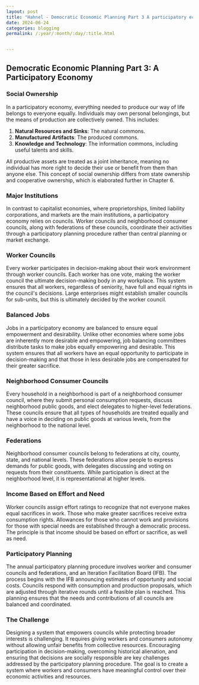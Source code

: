 ```yaml
---
layout: post
title: "Hahnel - Democratic Economic Planning Part 3 A participatory economy "
date: 2024-06-24 
categories: blogging
permalink: /:year/:month/:day/:title.html


---
```


## Democratic Economic Planning Part 3: A Participatory Economy

### Social Ownership

In a participatory economy, everything needed to produce our way of life belongs to everyone equally. Individuals may own personal belongings, but the means of production are collectively owned. This includes:

1. **Natural Resources and Sinks**: The natural commons.
2. **Manufactured Artifacts**: The produced commons.
3. **Knowledge and Technology**: The information commons, including useful talents and skills.

All productive assets are treated as a joint inheritance, meaning no individual has more right to decide their use or benefit from them than anyone else. This concept of social ownership differs from state ownership and cooperative ownership, which is elaborated further in Chapter 6.

### Major Institutions

In contrast to capitalist economies, where proprietorships, limited liability corporations, and markets are the main institutions, a participatory economy relies on councils. Worker councils and neighborhood consumer councils, along with federations of these councils, coordinate their activities through a participatory planning procedure rather than central planning or market exchange.

### Worker Councils

Every worker participates in decision-making about their work environment through worker councils. Each worker has one vote, making the worker council the ultimate decision-making body in any workplace. This system ensures that all workers, regardless of seniority, have full and equal rights in the council's decisions. Large enterprises might establish smaller councils for sub-units, but this is ultimately decided by the worker council.

### Balanced Jobs

Jobs in a participatory economy are balanced to ensure equal empowerment and desirability. Unlike other economies where some jobs are inherently more desirable and empowering, job balancing committees distribute tasks to make jobs equally empowering and desirable. This system ensures that all workers have an equal opportunity to participate in decision-making and that those in less desirable jobs are compensated for their greater sacrifice.

### Neighborhood Consumer Councils

Every household in a neighborhood is part of a neighborhood consumer council, where they submit personal consumption requests, discuss neighborhood public goods, and elect delegates to higher-level federations. These councils ensure that all types of households are treated equally and have a voice in deciding on public goods at various levels, from the neighborhood to the national level.

### Federations

Neighborhood consumer councils belong to federations at city, county, state, and national levels. These federations allow people to express demands for public goods, with delegates discussing and voting on requests from their constituents. While participation is direct at the neighborhood level, it is representational at higher levels.

### Income Based on Effort and Need

Worker councils assign effort ratings to recognize that not everyone makes equal sacrifices in work. Those who make greater sacrifices receive extra consumption rights. Allowances for those who cannot work and provisions for those with special needs are established through a democratic process. The principle is that income should be based on effort or sacrifice, as well as need.

### Participatory Planning

The annual participatory planning procedure involves worker and consumer councils and federations, and an Iteration Facilitation Board (IFB). The process begins with the IFB announcing estimates of opportunity and social costs. Councils respond with consumption and production proposals, which are adjusted through iterative rounds until a feasible plan is reached. This planning ensures that the needs and contributions of all councils are balanced and coordinated.

### The Challenge

Designing a system that empowers councils while protecting broader interests is challenging. It requires giving workers and consumers autonomy without allowing unfair benefits from collective resources. Encouraging participation in decision-making, overcoming historical alienation, and ensuring that decisions are socially responsible are key challenges addressed by the participatory planning procedure. The goal is to create a system where workers and consumers have meaningful control over their economic activities and resources.